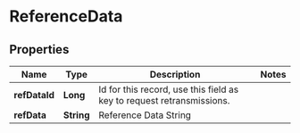 
# ReferenceData

## Properties
Name | Type | Description | Notes
------------ | ------------- | ------------- | -------------
**refDataId** | **Long** | Id for this record, use this field as key to request retransmissions. | 
**refData** | **String** | Reference Data String | 



